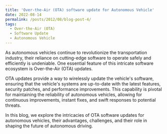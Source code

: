 ```yaml
---
title: 'Over-the-Air (OTA) software update for Autonomous Vehicle'
date: 2022-08-14
permalink: /posts/2012/08/blog-post-4/
tags:
  - Over-the-Air (OTA)
  - Software Update
  - Autonomous Vehicle
---
```


As autonomous vehicles continue to revolutionize the transportation industry, their reliance on cutting-edge software to operate safely and efficiently is undeniable. One essential feature of this intricate software ecosystem is Over-the-Air (OTA) updates.

OTA updates provide a way to wirelessly update the vehicle's software, ensuring that the vehicle's systems are up-to-date with the latest features, security patches, and performance improvements. This capability is pivotal for maintaining the reliability of autonomous vehicles, allowing for continuous improvements, instant fixes, and swift responses to potential threats.

In this blog, we explore the intricacies of OTA software updates for autonomous vehicles, their advantages, challenges, and their role in shaping the future of autonomous driving.
